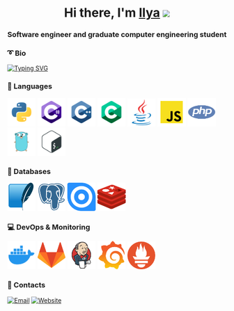 <h1 align="center">Hi there, I'm <a href="http://ilya.code.tilda.ws" target="_blank">Ilya</a> 
<img src="https://github.com/blackcater/blackcater/raw/main/images/Hi.gif" width="32"/></h1>
<h3 align="center">Software engineer and graduate computer engineering student</h3>

### :curly_loop: Bio
[![Typing SVG](https://readme-typing-svg.herokuapp.com?color=%2336BCF7&lines=I+am+currently+25+years+old)](https://git.io/typing-svg)

### :hammer: Languages
<img width ="65px" src="icons/python.svg"> <img width ="65px" src="icons/c-sharp.svg">
<img width ="65px" src="icons/c++.svg">
<img width ="65px" src="icons/c.svg">
<img width ="65px" src="icons/java.svg">
<img width ="65px" src="icons/javascript.svg">
<img width ="65px" src="icons/php.svg">
<img width ="65px" src="icons/go.svg">
<img width ="65px" src="icons/bash-colored.svg">

### :notebook: Databases
<img width ="65px" src="icons/sqlite.svg"> <img width ="65px" src="icons/postgresql.svg">
<img width ="65px" src="icons/ninox.svg">
<img width ="65px" src="icons/redis.svg">

### :computer: DevOps & Monitoring
<img width ="65px" src="icons/docker.svg"> <img width ="65px" src="icons/gitlab.svg">
<img width ="65px" src="icons/jenkins.svg">
<img width ="65px" src="icons/grafana.svg">
<img width ="65px" src="icons/prometheus.svg">

### :email: Contacts
[![Email](https://img.shields.io/badge/Gmail-D14836?style=for-the-badge&logo=gmail&logoColor=white)](mailto:ilya.kunin@mail.ru)
[![Website](https://img.shields.io/badge/website-000000?style=for-the-badge&logo=About.me&logoColor=white)](http://ilya.code.tilda.ws/)
